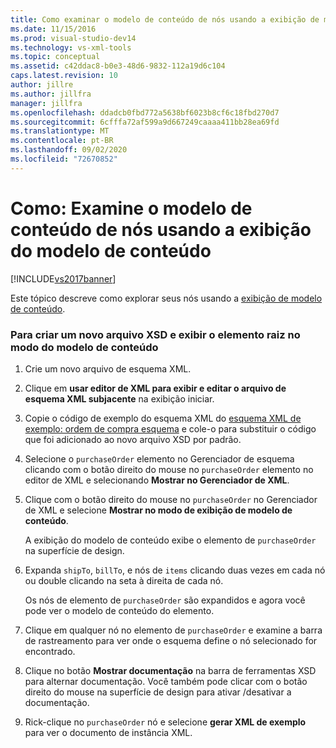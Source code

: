 ```yaml
---
title: Como examinar o modelo de conteúdo de nós usando a exibição de modelo de conteúdo | Microsoft Docs
ms.date: 11/15/2016
ms.prod: visual-studio-dev14
ms.technology: vs-xml-tools
ms.topic: conceptual
ms.assetid: c42ddac8-b0e3-48d6-9832-112a19d6c104
caps.latest.revision: 10
author: jillre
ms.author: jillfra
manager: jillfra
ms.openlocfilehash: ddadcb0fbd772a5638bf6023b8cf6c18fbd270d7
ms.sourcegitcommit: 6cfffa72af599a9d667249caaaa411bb28ea69fd
ms.translationtype: MT
ms.contentlocale: pt-BR
ms.lasthandoff: 09/02/2020
ms.locfileid: "72670852"
---
```

# <a name="how-to-examine-the-content-model-of-nodes-using-the-content-model-view"></a>Como: Examine o modelo de conteúdo de nós usando a exibição do modelo de conteúdo
[!INCLUDE[vs2017banner](../includes/vs2017banner.md)]

Este tópico descreve como explorar seus nós usando a [exibição de modelo de conteúdo](../xml-tools/content-model-view.md).

### <a name="to-create-a-new-xsd-file-and-display-the-root-element-in-the-content-model-view"></a>Para criar um novo arquivo XSD e exibir o elemento raiz no modo do modelo de conteúdo

1. Crie um novo arquivo de esquema XML.

2. Clique em **usar editor de XML para exibir e editar o arquivo de esquema XML subjacente** na exibição iniciar.

3. Copie o código de exemplo do esquema XML do [esquema XML de exemplo: ordem de compra esquema](../xml-tools/sample-xsd-file-purchase-order-schema.md) e cole-o para substituir o código que foi adicionado ao novo arquivo XSD por padrão.

4. Selecione o `purchaseOrder` elemento no Gerenciador de esquema clicando com o botão direito do mouse no `purchaseOrder` elemento no editor de XML e selecionando **Mostrar no Gerenciador de XML**.

5. Clique com o botão direito do mouse no `purchaseOrder` no Gerenciador de XML e selecione **Mostrar no modo de exibição de modelo de conteúdo**.

     A exibição do modelo de conteúdo exibe o elemento de `purchaseOrder` na superfície de design.

6. Expanda `shipTo`, `billTo`, e nós de `items` clicando duas vezes em cada nó ou double clicando na seta à direita de cada nó.

     Os nós de elemento de `purchaseOrder` são expandidos e agora você pode ver o modelo de conteúdo do elemento.

7. Clique em qualquer nó no elemento de `purchaseOrder` e examine a barra de rastreamento para ver onde o esquema define o nó selecionado for encontrado.

8. Clique no botão **Mostrar documentação** na barra de ferramentas XSD para alternar documentação. Você também pode clicar com o botão direito do mouse na superfície de design para ativar /desativar a documentação.

9. Rick-clique no `purchaseOrder` nó e selecione **gerar XML de exemplo** para ver o documento de instância XML.
